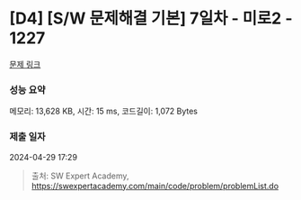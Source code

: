 # [D4] [S/W 문제해결 기본] 7일차 - 미로2 - 1227 

[문제 링크](https://swexpertacademy.com/main/code/problem/problemDetail.do?contestProbId=AV14wL9KAGkCFAYD) 

### 성능 요약

메모리: 13,628 KB, 시간: 15 ms, 코드길이: 1,072 Bytes

### 제출 일자

2024-04-29 17:29



> 출처: SW Expert Academy, https://swexpertacademy.com/main/code/problem/problemList.do